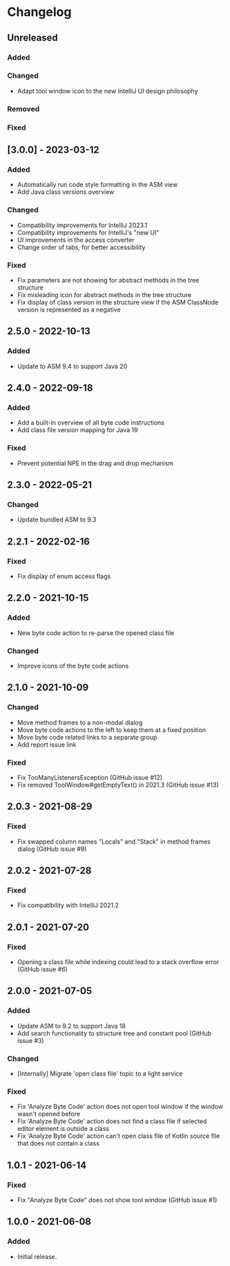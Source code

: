 # Changelog

## Unreleased

### Added

### Changed
- Adapt tool window icon to the new IntelliJ UI design philosophy

### Removed

### Fixed

## [3.0.0] - 2023-03-12

### Added
- Automatically run code style formatting in the ASM view
- Add Java class versions overview

### Changed
- Compatibility improvements for IntelliJ 2023.1
- Compatibility improvements for IntelliJ's "new UI"
- UI improvements in the access converter
- Change order of tabs, for better accessibility

### Fixed
- Fix parameters are not showing for abstract methods in the tree structure
- Fix misleading icon for abstract methods in the tree structure
- Fix display of class version in the structure view if the ASM ClassNode version is represented as a negative

## 2.5.0 - 2022-10-13

### Added
- Update to ASM 9.4 to support Java 20

## 2.4.0 - 2022-09-18

### Added
- Add a built-in overview of all byte code instructions
- Add class file version mapping for Java 19

### Fixed
- Prevent potential NPE in the drag and drop mechanism

## 2.3.0 - 2022-05-21

### Changed
- Update bundled ASM to 9.3

## 2.2.1 - 2022-02-16

### Fixed
- Fix display of enum access flags

## 2.2.0 - 2021-10-15

### Added
- New byte code action to re-parse the opened class file

### Changed
- Improve icons of the byte code actions

## 2.1.0 - 2021-10-09

### Changed
- Move method frames to a non-modal dialog
- Move byte code actions to the left to keep them at a fixed position
- Move byte code related links to a separate group
- Add report issue link

### Fixed
- Fix TooManyListenersException (GitHub issue #12)
- Fix removed ToolWindow#getEmptyText() in 2021.3 (GitHub issue #13)

## 2.0.3 - 2021-08-29

### Fixed
- Fix swapped column names "Locals" and "Stack" in method frames dialog (GitHub issue #9)

## 2.0.2 - 2021-07-28

### Fixed
- Fix compatibility with IntelliJ 2021.2

## 2.0.1 - 2021-07-20

### Fixed
- Opening a class file while indexing could lead to a stack overflow error (GitHub issue #6)

## 2.0.0 - 2021-07-05

### Added
- Update ASM to 9.2 to support Java 18
- Add search functionality to structure tree and constant pool (GitHub issue #3)

### Changed
- [Internally] Migrate 'open class file' topic to a light service

### Fixed
- Fix 'Analyze Byte Code' action does not open tool window if the window wasn't opened before
- Fix 'Analyze Byte Code' action does not find a class file if selected editor element is outside a class
- Fix 'Analyze Byte Code' action can't open class file of Kotlin source file that does not contain a class

## 1.0.1 - 2021-06-14

### Fixed
- Fix "Analyze Byte Code" does not show tool window (GitHub issue #1)

## 1.0.0 - 2021-06-08

### Added
- Initial release.
